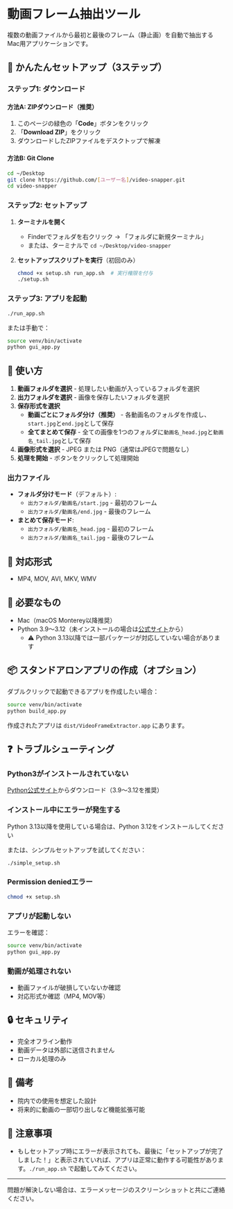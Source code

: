 # 動画フレーム抽出ツール

複数の動画ファイルから最初と最後のフレーム（静止画）を自動で抽出するMac用アプリケーションです。

## 🚀 かんたんセットアップ（3ステップ）

### ステップ1: ダウンロード

#### 方法A: ZIPダウンロード（推奨）
1. このページの緑色の「**Code**」ボタンをクリック
2. 「**Download ZIP**」をクリック
3. ダウンロードしたZIPファイルをデスクトップで解凍

#### 方法B: Git Clone
```bash
cd ~/Desktop
git clone https://github.com/[ユーザー名]/video-snapper.git
cd video-snapper
```

### ステップ2: セットアップ

1. **ターミナルを開く**
   - Finderでフォルダを右クリック → 「フォルダに新規ターミナル」
   - または、ターミナルで `cd ~/Desktop/video-snapper`

2. **セットアップスクリプトを実行**（初回のみ）
   ```bash
   chmod +x setup.sh run_app.sh  # 実行権限を付与
   ./setup.sh
   ```

### ステップ3: アプリを起動

```bash
./run_app.sh
```

または手動で：
```bash
source venv/bin/activate
python gui_app.py
```

## 📱 使い方

1. **動画フォルダを選択** - 処理したい動画が入っているフォルダを選択
2. **出力フォルダを選択** - 画像を保存したいフォルダを選択
3. **保存形式を選択**
   - **動画ごとにフォルダ分け（推奨）** - 各動画名のフォルダを作成し、`start.jpg`と`end.jpg`として保存
   - **全てまとめて保存** - 全ての画像を1つのフォルダに`動画名_head.jpg`と`動画名_tail.jpg`として保存
4. **画像形式を選択** - JPEG または PNG（通常はJPEGで問題なし）
5. **処理を開始** - ボタンをクリックして処理開始

### 出力ファイル
- **フォルダ分けモード**（デフォルト）:
  - `出力フォルダ/動画名/start.jpg` - 最初のフレーム
  - `出力フォルダ/動画名/end.jpg` - 最後のフレーム
- **まとめて保存モード**:
  - `出力フォルダ/動画名_head.jpg` - 最初のフレーム
  - `出力フォルダ/動画名_tail.jpg` - 最後のフレーム

## 🎥 対応形式
- MP4, MOV, AVI, MKV, WMV

## 🔧 必要なもの
- Mac（macOS Monterey以降推奨）
- Python 3.9〜3.12（未インストールの場合は[公式サイト](https://www.python.org/downloads/)から）
  - ⚠️ Python 3.13以降では一部パッケージが対応していない場合があります

## 📦 スタンドアロンアプリの作成（オプション）

ダブルクリックで起動できるアプリを作成したい場合：

```bash
source venv/bin/activate
python build_app.py
```

作成されたアプリは `dist/VideoFrameExtractor.app` にあります。

## ❓ トラブルシューティング

### Python3がインストールされていない
[Python公式サイト](https://www.python.org/downloads/)からダウンロード（3.9〜3.12を推奨）

### インストール中にエラーが発生する
Python 3.13以降を使用している場合は、Python 3.12をインストールしてください

または、シンプルセットアップを試してください：
```bash
./simple_setup.sh
```

### Permission deniedエラー
```bash
chmod +x setup.sh
```

### アプリが起動しない
エラーを確認：
```bash
source venv/bin/activate
python gui_app.py
```

### 動画が処理されない
- 動画ファイルが破損していないか確認
- 対応形式か確認（MP4, MOV等）

## 🔒 セキュリティ
- 完全オフライン動作
- 動画データは外部に送信されません
- ローカル処理のみ

## 📝 備考
- 院内での使用を想定した設計
- 将来的に動画の一部切り出しなど機能拡張可能

## 📌 注意事項

- もしセットアップ時にエラーが表示されても、最後に「セットアップが完了しました！」と表示されていれば、アプリは正常に動作する可能性があります。`./run_app.sh` で起動してみてください。

---

問題が解決しない場合は、エラーメッセージのスクリーンショットと共にご連絡ください。